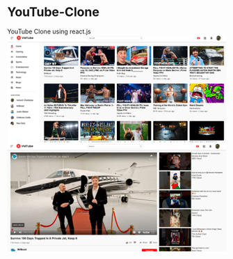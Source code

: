 # YouTube-Clone
YouTube Clone using react.js
![image](https://github.com/heyrhythm/Youtube-Clone/blob/main/Screenshot%202025-07-21%20152113.png)
![image](https://github.com/heyrhythm/Youtube-Clone/blob/main/Screenshot%202025-07-21%20152145.png)

